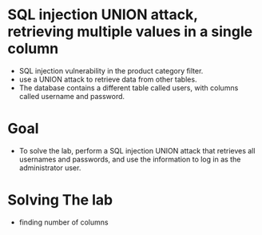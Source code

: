 # SQL injection UNION attack, retrieving multiple values in a single column
- SQL injection vulnerability in the product category filter.
- use a UNION attack to retrieve data from other tables.
- The database contains a different table called users, with columns called username and password.
# Goal
- To solve the lab, perform a SQL injection UNION attack that retrieves all usernames and passwords, and use the information to log in as the administrator user.
# Solving The lab
- finding number of columns 
